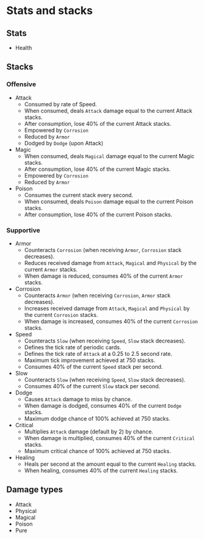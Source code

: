 # Stats and stacks

## Stats

- Health

## Stacks

### Offensive

- Attack
  - Consumed by rate of Speed.
  - When consumed, deals `Attack` damage equal to the current Attack stacks.
  - After consumption, lose 40% of the current Attack stacks.
  - Empowered by `Corrosion`
  - Reduced by `Armor`
  - Dodged by `Dodge` (upon Attack)
- Magic
  - When consumed, deals `Magical` damage equal to the current Magic stacks.
  - After consumption, lose 40% of the current Magic stacks.
  - Empowered by `Corrosion`
  - Reduced by `Armor`
- Poison
  - Consumes the current stack every second.
  - When consumed, deals `Poison` damage equal to the current Poison stacks.
  - After consumption, lose 40% of the current Poison stacks.

### Supportive

- Armor
  - Counteracts `Corrosion` (when receiving `Armor`, `Corrosion` stack decreases).
  - Reduces received damage from `Attack`, `Magical` and `Physical` by the current `Armor` stacks.
  - When damage is reduced, consumes 40% of the current `Armor` stacks.
- Corrosion
  - Counteracts `Armor` (when receiving `Corrosion`, `Armor` stack decreases).
  - Increases received damage from `Attack`, `Magical` and `Physical` by the current `Corrosion` stacks.
  - When damage is increased, consumes 40% of the current `Corrosion` stacks.
- Speed
  - Counteracts `Slow` (when receiving `Speed`, `Slow` stack decreases).
  - Defines the tick rate of periodic cards.
  - Defines the tick rate of `Attack` at a 0.25 to 2.5 second rate.
  - Maximum tick improvement achieved at 750 stacks.
  - Consumes 40% of the current `Speed` stack per second.
- Slow
  - Counteracts `Slow` (when receiving `Speed`, `Slow` stack decreases).
  - Consumes 40% of the current `Slow` stack per second.
- Dodge
  - Causes `Attack` damage to miss by chance.
  - When damage is dodged, consumes 40% of the current `Dodge` stacks.
  - Maximum dodge chance of 100% achieved at 750 stacks.
- Critical
  - Multiplies `Attack` damage (default by 2) by chance.
  - When damage is multiplied, consumes 40% of the current `Critical` stacks.
  - Maximum critical chance of 100% achieved at 750 stacks.
- Healing
  - Heals per second at the amount equal to the current `Healing` stacks.
  - When healing, consumes 40% of the current `Healing` stacks.

## Damage types

- Attack
- Physical
- Magical
- Poison
- Pure
